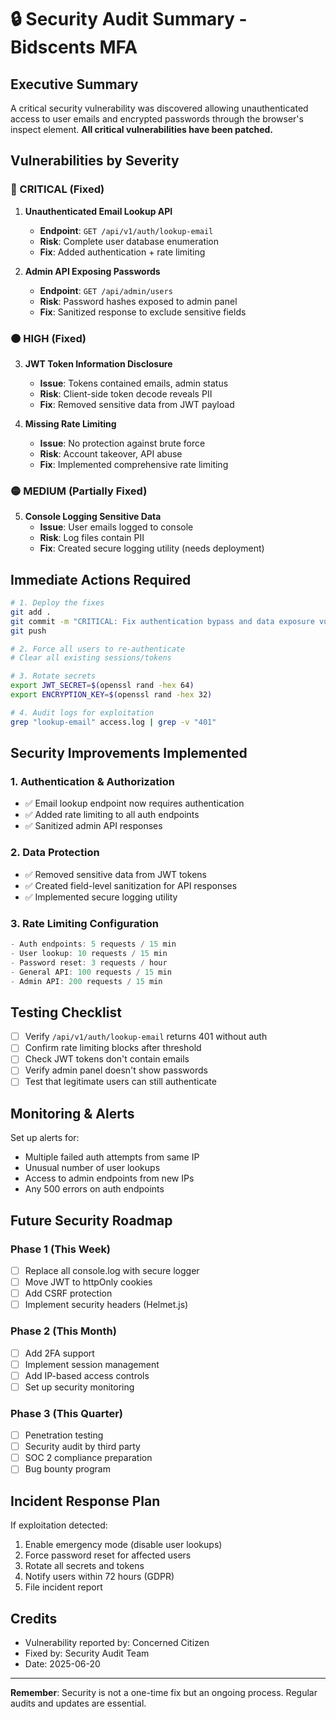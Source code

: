 # 🔒 Security Audit Summary - Bidscents MFA

## Executive Summary

A critical security vulnerability was discovered allowing unauthenticated access to user emails and encrypted passwords through the browser's inspect element. **All critical vulnerabilities have been patched.**

## Vulnerabilities by Severity

### 🔴 CRITICAL (Fixed)

1. **Unauthenticated Email Lookup API**
   - **Endpoint**: `GET /api/v1/auth/lookup-email`
   - **Risk**: Complete user database enumeration
   - **Fix**: Added authentication + rate limiting

2. **Admin API Exposing Passwords**
   - **Endpoint**: `GET /api/admin/users`
   - **Risk**: Password hashes exposed to admin panel
   - **Fix**: Sanitized response to exclude sensitive fields

### 🟠 HIGH (Fixed)

3. **JWT Token Information Disclosure**
   - **Issue**: Tokens contained emails, admin status
   - **Risk**: Client-side token decode reveals PII
   - **Fix**: Removed sensitive data from JWT payload

4. **Missing Rate Limiting**
   - **Issue**: No protection against brute force
   - **Risk**: Account takeover, API abuse
   - **Fix**: Implemented comprehensive rate limiting

### 🟡 MEDIUM (Partially Fixed)

5. **Console Logging Sensitive Data**
   - **Issue**: User emails logged to console
   - **Risk**: Log files contain PII
   - **Fix**: Created secure logging utility (needs deployment)

## Immediate Actions Required

```bash
# 1. Deploy the fixes
git add .
git commit -m "CRITICAL: Fix authentication bypass and data exposure vulnerabilities"
git push

# 2. Force all users to re-authenticate
# Clear all existing sessions/tokens

# 3. Rotate secrets
export JWT_SECRET=$(openssl rand -hex 64)
export ENCRYPTION_KEY=$(openssl rand -hex 32)

# 4. Audit logs for exploitation
grep "lookup-email" access.log | grep -v "401"
```

## Security Improvements Implemented

### 1. Authentication & Authorization
- ✅ Email lookup endpoint now requires authentication
- ✅ Added rate limiting to all auth endpoints
- ✅ Sanitized admin API responses

### 2. Data Protection
- ✅ Removed sensitive data from JWT tokens
- ✅ Created field-level sanitization for API responses
- ✅ Implemented secure logging utility

### 3. Rate Limiting Configuration
```typescript
- Auth endpoints: 5 requests / 15 min
- User lookup: 10 requests / 15 min  
- Password reset: 3 requests / hour
- General API: 100 requests / 15 min
- Admin API: 200 requests / 15 min
```

## Testing Checklist

- [ ] Verify `/api/v1/auth/lookup-email` returns 401 without auth
- [ ] Confirm rate limiting blocks after threshold
- [ ] Check JWT tokens don't contain emails
- [ ] Verify admin panel doesn't show passwords
- [ ] Test that legitimate users can still authenticate

## Monitoring & Alerts

Set up alerts for:
- Multiple failed auth attempts from same IP
- Unusual number of user lookups
- Access to admin endpoints from new IPs
- Any 500 errors on auth endpoints

## Future Security Roadmap

### Phase 1 (This Week)
- [ ] Replace all console.log with secure logger
- [ ] Move JWT to httpOnly cookies
- [ ] Add CSRF protection
- [ ] Implement security headers (Helmet.js)

### Phase 2 (This Month)
- [ ] Add 2FA support
- [ ] Implement session management
- [ ] Add IP-based access controls
- [ ] Set up security monitoring

### Phase 3 (This Quarter)
- [ ] Penetration testing
- [ ] Security audit by third party
- [ ] SOC 2 compliance preparation
- [ ] Bug bounty program

## Incident Response Plan

If exploitation detected:
1. Enable emergency mode (disable user lookups)
2. Force password reset for affected users
3. Rotate all secrets and tokens
4. Notify users within 72 hours (GDPR)
5. File incident report

## Credits

- Vulnerability reported by: Concerned Citizen
- Fixed by: Security Audit Team
- Date: 2025-06-20

---

**Remember**: Security is not a one-time fix but an ongoing process. Regular audits and updates are essential.